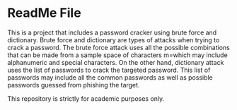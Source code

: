 # ReadMe File

This is a project that includes a password cracker using brute force and dictionary.
Brute force and dictionary are types of attacks when trying to crack a password. The brute force attack uses all the possible combinations that can be made from a sample space of characters m=which may include alphanumeric and special characters. On the other hand, dictionary attack uses the list of passwords to crack the targeted password. This list of passwords may include all the common passwords as well as possible passwords guessed from phishing the target.

This repository is strictly for academic purposes only.
